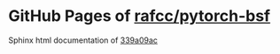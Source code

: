 GitHub Pages of [rafcc/pytorch-bsf](https://github.com/rafcc/pytorch-bsf.git)
===
Sphinx html documentation of [339a09ac](https://github.com/rafcc/pytorch-bsf/tree/339a09ac6e3ba3c9144a3fa734ee6dd4d38f3235)
